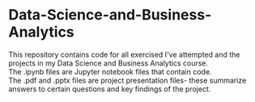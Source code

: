 # Data-Science-and-Business-Analytics

This repository contains code for all exercised I've attempted and the projects in my Data Science and Business Analytics course. <br>
The .ipynb files are Jupyter notebook files that contain code. <br>
The .pdf and .pptx files are project presentation files- these summarize answers to certain questions and key findings of the project. <br>
